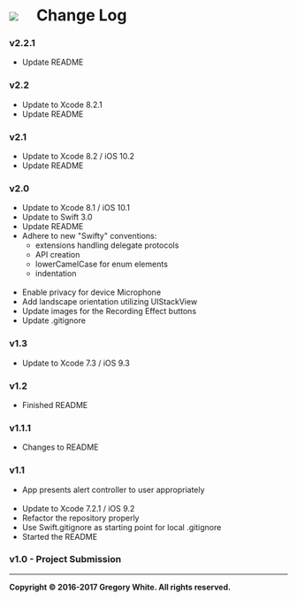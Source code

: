 # ![][AppIcon]&nbsp;&nbsp;&nbsp;&nbsp;&nbsp;Change Log


### v2.2.1
* Update README

### v2.2
* Update to Xcode 8.2.1
* Update README

### v2.1
* Update to Xcode 8.2 / iOS 10.2
* Update README

### v2.0
* Update to Xcode 8.1 / iOS 10.1
* Update to Swift 3.0
* Update README
* Adhere to new "Swifty" conventions: 
  - extensions handling delegate protocols
  - API creation
  - lowerCamelCase for enum elements
  - indentation</br></br>
* Enable privacy for device Microphone
* Add landscape orientation utilizing UIStackView
* Update images for the Recording Effect buttons
* Update .gitignore

### v1.3
* Update to Xcode 7.3 / iOS 9.3

### v1.2
* Finished README

### v1.1.1
* Changes to README

### v1.1 
* App presents alert controller to user appropriately<br/><br/>
* Update to Xcode 7.2.1 / iOS 9.2
* Refactor the repository properly
* Use Swift.gitignore as starting point for local .gitignore
* Started the README

### v1.0 - Project Submission

---
**Copyright © 2016-2017 Gregory White. All rights reserved.**



[AppIcon]:  ../images/PitchPerfectAppIcon_80.png
